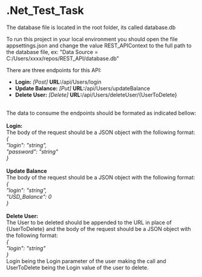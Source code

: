 # .Net_Test_Task

The database file is located in the root folder, its called database.db

To run this project in your local environment you should open the file appsettings.json and change the value REST_APIContext to the full path to the database file, ex: "Data Source = C:/Users/xxxx/repos/REST_API/database.db"

There are three endpoints for this API:
  - **Login:** _[Post]_ **URL:**/api/Users/login
  - **Update Balance:** _[Put]_ **URL:**/api/Users/updateBalance
  - **Delete User:** _[Delete]_ **URL:**/api/Users/deleteUser/{UserToDelete}  <br><br>
   
The data to consume the endpoints should be formated as indicated bellow:<br>
<br>**Login:**<br>
The body of the request should be a JSON object with the following format:<br>
_{<br>
  "login": "string",<br>
  "password": "string"<br>
}<br>_
<br>
**Update Balance**<br>
The body of the request should be a JSON object with the following format:<br>
_{<br>
  "login": "string",<br>
  "USD_Balance": 0<br>
}<br>_
<br>
**Delete User:**<br>
The User to be deleted should be appended to the URL in place of {UserToDelete} and the body of the request should be a JSON object with the following format:<br>
_{<br>
  "login": "string"<br>
}<br>_
Login being the Login parameter of the user making the call and UserToDelete being the Login value of the user to delete.

